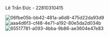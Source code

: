 Lê Trần Đức - 22810310415 

![06fbe05b-bb42-481a-a6d8-475d22da93d9](https://github.com/user-attachments/assets/f3eed6c4-798c-4927-b4e2-9b1dd21e60ea)
![aaa4d6f3-cf48-4e71-a192-80e5da2d034b](https://github.com/user-attachments/assets/2e09a2e3-611f-429e-9ee0-a56b7a3c97f5)
![65517781-a093-4bba-9b86-ae3604e47e83](https://github.com/user-attachments/assets/18807d9b-9062-4f2d-a6ad-54b9e29d95b3)

